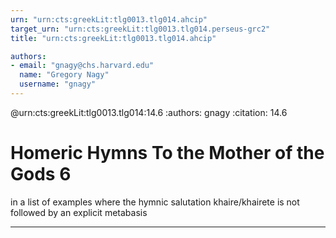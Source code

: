 ```yaml
---
urn: "urn:cts:greekLit:tlg0013.tlg014.ahcip"
target_urn: "urn:cts:greekLit:tlg0013.tlg014.perseus-grc2"
title: "urn:cts:greekLit:tlg0013.tlg014.ahcip"

authors:
- email: "gnagy@chs.harvard.edu"
  name: "Gregory Nagy"
  username: "gnagy"
---
```


@urn:cts:greekLit:tlg0013.tlg014:14.6
:authors: gnagy
:citation: 14.6


# Homeric Hymns To the Mother of the Gods 6

<p>in a list of examples where the hymnic salutation khaire/khairete is not followed by an explicit metabasis</p>

---

